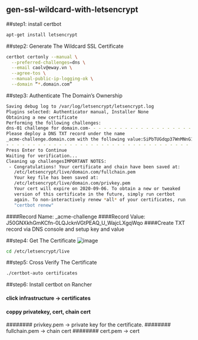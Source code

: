 ## gen-ssl-wildcard-with-letsencrypt
##step1: install certbot
```bash
apt-get install letsencrypt
```
##step2: Generate The Wildcard SSL Certificate
```bash
certbot certonly --manual \
  --preferred-challenges=dns \
  --email caolv@eway.vn \
  --agree-tos \
  --manual-public-ip-logging-ok \
  --domain “*.domain.com”
```
##step3: Authenticate The Domain’s Ownership
```bash
Saving debug log to /var/log/letsencrypt/letsencrypt.log
Plugins selected: Authenticator manual, Installer None
Obtaining a new certificate
Performing the following challenges:
dns-01 challenge for domain.com- - - - - - - - - - - - - - - - - - - - - - - - - - - - - - - - - - - - - - - -
Please deploy a DNS TXT record under the name
_acme-challenge.domain.com with the following value:SiPbTUGdqp37WnMNnG17N4qoZEVIiuO_MivrrhYmW-YBefore continuing, verify the record is deployed.
- - - - - - - - - - - - - - - - - - - - - - - - - - - - - - - - - - - - - - - -
Press Enter to Continue
Waiting for verification...
Cleaning up challengesIMPORTANT NOTES:
 - Congratulations! Your certificate and chain have been saved at:
   /etc/letsencrypt/live/domain.com/fullchain.pem
   Your key file has been saved at:
   /etc/letsencrypt/live/domain.com/privkey.pem
   Your cert will expire on 2020-09-06. To obtain a new or tweaked
   version of this certificate in the future, simply run certbot
   again. To non-interactively renew *all* of your certificates, run
   "certbot renew"
```
####Record Name: _acme-challenge
####Record Value: J50GNXkhGmKCfn-0LQJcknVGtPEAQ_U_WajcLXgqWqo
####Create TXT record via DNS console and setup key and value

##step4: Get The Certificate
![image](https://user-images.githubusercontent.com/53284451/118622121-32aafc80-b7f1-11eb-9aa0-153d164e578f.png)

```bash
cd /etc/letsencrypt/live
```

##step5: Cross Verify The Certificate
```bash
./certbot-auto certificates
```
##step6: Install certbot on Rancher
#### click infrastructure -> certificates
#### coppy privatekey, cert, chain cert
######## privkey.pem -> private key for the certificate.
######## fullchain.pem -> chain cert
######## cert.pem -> cert
